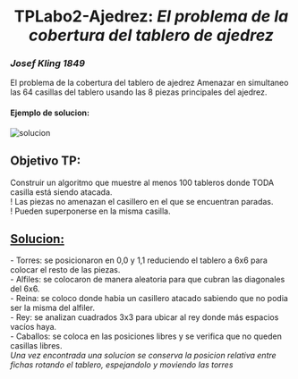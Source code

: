 <h1 align="center"> TPLabo2-Ajedrez: <i> El problema de la cobertura del tablero de ajedrez </i> </h1>

<h3> <i> Josef Kling 1849 </i> </h3>
<u1>El problema de la cobertura del tablero de ajedrez</u1>
Amenazar en simultaneo las 64 casillas del tablero usando las 8 piezas principales del ajedrez.
<h4>Ejemplo de solucion: </h4>
<img src="https://github.com/MailenZino/TPLabo2-Ajedrez/assets/84191140/fdf7fae8-d282-43a7-8e12-211f50cced89" alt="solucion">

<h2> Objetivo TP: </h2> 
Construir un algoritmo que muestre al menos 100 tableros donde TODA casilla está siendo atacada. <br>
 ! Las piezas no amenazan el casillero en el que se encuentran paradas. <br>
 ! Pueden superponerse en la misma casilla. <br>
<h2><a href="https://docs.google.com/document/d/1G1dqeS-hC3CvVHTod7haPKCv1eacSh86rtbDLmdSSts/edit?usp=sharing"> Solucion: </a> </h2> 
- Torres: se posicionaron en 0,0 y 1,1  reduciendo el tablero a 6x6 para colocar el resto de las piezas. <br>
- Alfiles: se colocaron de manera aleatoria para que cubran las diagonales del 6x6. <br>
- Reina: se coloco donde habia un casillero atacado sabiendo que no podia ser la misma del alfiler. <br>
- Rey: se analizan cuadrados 3x3 para ubicar al rey donde más espacios vacíos haya. <br>
- Caballos: se coloca en las posiciones libres y se verifica que no queden casillas libres. <br>
<i>Una vez encontrada una solucion se conserva la posicion relativa entre fichas rotando el tablero, espejandolo y moviendo las torres </i>
